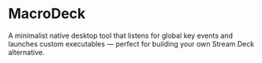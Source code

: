 # MacroDeck
A minimalist native desktop tool that listens for global key events and launches custom executables — perfect for building your own Stream Deck alternative.
